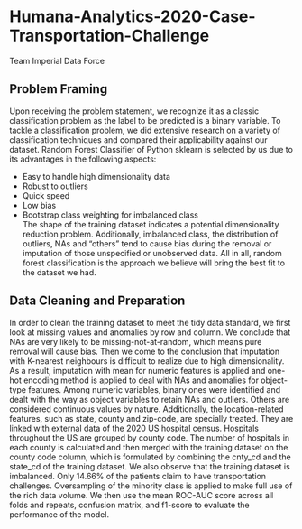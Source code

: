 # Humana-Analytics-2020-Case-Transportation-Challenge
Team Imperial Data Force
## Problem Framing
  Upon receiving the problem statement, we recognize it as a classic classification problem as the label to be predicted is a binary variable. To tackle a classification problem, we did extensive research on a variety of  classification techniques and compared their applicability against our dataset. Random Forest Classifier of Python sklearn is selected by us due to its advantages in the following aspects:
* Easy to handle high dimensionality data
* Robust to outliers
* Quick speed
* Low bias 
* Bootstrap class weighting for imbalanced class  
  The shape of the training dataset indicates a potential dimensionality reduction problem. Additionally, imbalanced class, the distribution of outliers, NAs and “others” tend to cause bias during the removal or imputation of those unspecified or unobserved data. All in all, random forest classification is the approach we believe will bring the best fit to the dataset we had.
## Data Cleaning and Preparation 
  In order to clean the training dataset to meet the tidy data standard, we first look at missing values and anomalies by row and column. We conclude that NAs are very likely to be missing-not-at-random, which means pure removal will cause bias. Then we come to the conclusion that imputation with K-nearest neighbours is difficult to realize due to high dimensionality. As a result, imputation with mean for numeric features is applied and one-hot encoding method is applied to deal with NAs and anomalies for object-type features. 
  Among numeric variables, binary ones were identified and dealt with the way as object variables to retain NAs and outliers. Others are considered continuous values by nature. Additionally, the location-related features, such as state, county and zip-code, are specially treated. They are linked with external data of the 2020 US hospital census. Hospitals throughout the US are grouped by county code. The number of hospitals in each county is calculated and then merged with the training dataset on the county code column, which is formulated by combining the cnty_cd and the state_cd of the training dataset. 
  We also observe that the training dataset is imbalanced. Only 14.66% of the patients claim to have transportation challenges. Oversampling of the minority class is applied to make full use of the rich data volume. We then use the mean ROC-AUC score across all folds and repeats, confusion matrix, and f1-score to evaluate the performance of the model.
